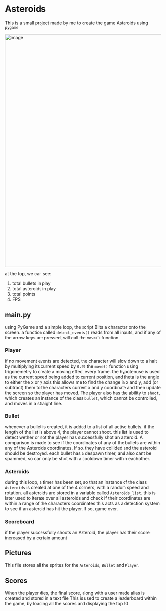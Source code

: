 # Asteroids

This is a small project made by me to create the game Asteroids using `pygame`

<img width="750" alt="image" src="https://github.com/AdjunxLynx/Asteroids/assets/117390288/4084fa90-d647-419d-b586-4a88e41b7734">

at the top, we can see:
1. total bullets in play
2. total asteroids in play
3. total points
4. FPS

## main.py

using PyGame and a simple loop, the script Blits a character onto the screen. a function called `detect_events()` reads from all inputs, and if any of the arrow keys are pressed, will call the `move()` function

### Player

if no movement events are detected, the character will slow down to a halt by multiplying its current speed by `0.99`
the `move()` function using trigonemetry to create a moving effect every frame. the hypotenuse is used as the current speed being added to current position, and theta is the angle to either the x or y axis
this allows me to find the change in x and y, add (or subtract) them to the characters current x and y coordinate and then update the screen so the player has moved.
The player also has the ability to `shoot`, which creates an instance of the class `bullet`, which cannot be controlled, and moves in a straight line.

### Bullet

whenever a bullet is created, it is added to a list of all active bullets. if the length of the list is above 4, the player cannot shoot.
this list is used to detect wether or not the player has successfully shot an asteroid.
A comparison is made to see if the coordinates of any of the bullets are within any of the Asteroids coordinates. If so, they have collided and the asteroid should be destroyed.
each bullet has a despawn timer, and also cant be spammed, so can only be shot with a cooldown timer within eachother. 

### Asteroids

during this loop, a timer has been set, so that an instance of the class `Asteroids` is created at one of the 4 corners, with a random speed and rotation.
all asteroids are stored in a variable called `Asteroids_list`. this is later used to iterate over all asteroids and check if their coordinates are within a range of the characters coordinates
this acts as a detection system to see if an asteroid has hit the player. If so, game over.

### Scoreboard

if the player successfully shoots an Asteroid, the player has their score increased by a certain amount

## Pictures

This file stores all the sprites for the `Asteroids`, `Bullet` and `Player`.

## Scores

When the player dies, the final score, along with a user made alias is created and stored in a text file
This is used to create a leaderboard within the game, by loading all the scores and displaying the top 10


